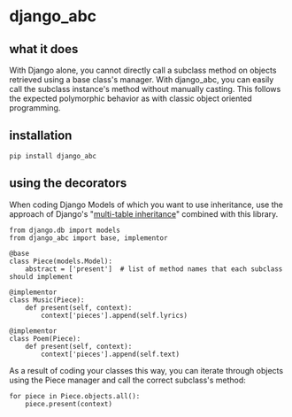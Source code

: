 # django_abc

## what it does
With Django alone, you cannot directly call a subclass method on objects retrieved using a base class's manager. With django_abc, you can easily call the subclass instance's method without manually casting. This follows the expected polymorphic behavior as with classic object oriented programming.

## installation

`pip install django_abc`

## using the decorators

When coding Django Models of which you want to use inheritance, use the approach of Django's "[multi-table inheritance](https://docs.djangoproject.com/en/2.0/topics/db/models/#multi-table-inheritance)" combined with this library.

```
from django.db import models
from django_abc import base, implementor

@base
class Piece(models.Model):
    abstract = ['present']  # list of method names that each subclass should implement

@implementor
class Music(Piece):
    def present(self, context):
        context['pieces'].append(self.lyrics)

@implementor
class Poem(Piece):
    def present(self, context):
        context['pieces'].append(self.text)
```

As a result of coding your classes this way, you can iterate through objects using the Piece manager and call the correct subclass's method:
```
for piece in Piece.objects.all():
    piece.present(context)
```
